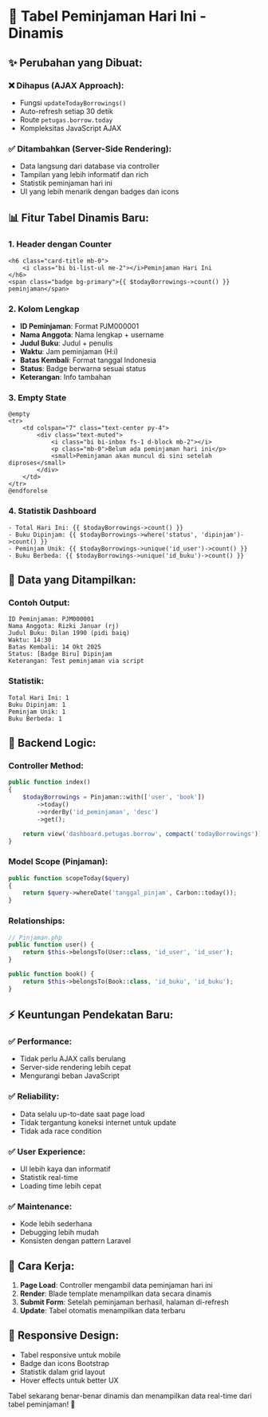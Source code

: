 # 🔄 Tabel Peminjaman Hari Ini - Dinamis

## ✨ **Perubahan yang Dibuat:**

### **❌ Dihapus (AJAX Approach):**
- Fungsi `updateTodayBorrowings()`
- Auto-refresh setiap 30 detik
- Route `petugas.borrow.today`
- Kompleksitas JavaScript AJAX

### **✅ Ditambahkan (Server-Side Rendering):**
- Data langsung dari database via controller
- Tampilan yang lebih informatif dan rich
- Statistik peminjaman hari ini
- UI yang lebih menarik dengan badges dan icons

## 📊 **Fitur Tabel Dinamis Baru:**

### **1. Header dengan Counter**
```blade
<h6 class="card-title mb-0">
    <i class="bi bi-list-ul me-2"></i>Peminjaman Hari Ini
</h6>
<span class="badge bg-primary">{{ $todayBorrowings->count() }} peminjaman</span>
```

### **2. Kolom Lengkap**
- **ID Peminjaman**: Format PJM000001
- **Nama Anggota**: Nama lengkap + username
- **Judul Buku**: Judul + penulis
- **Waktu**: Jam peminjaman (H:i)
- **Batas Kembali**: Format tanggal Indonesia
- **Status**: Badge berwarna sesuai status
- **Keterangan**: Info tambahan

### **3. Empty State**
```blade
@empty
<tr>
    <td colspan="7" class="text-center py-4">
        <div class="text-muted">
            <i class="bi bi-inbox fs-1 d-block mb-2"></i>
            <p class="mb-0">Belum ada peminjaman hari ini</p>
            <small>Peminjaman akan muncul di sini setelah diproses</small>
        </div>
    </td>
</tr>
@endforelse
```

### **4. Statistik Dashboard**
```blade
- Total Hari Ini: {{ $todayBorrowings->count() }}
- Buku Dipinjam: {{ $todayBorrowings->where('status', 'dipinjam')->count() }}
- Peminjam Unik: {{ $todayBorrowings->unique('id_user')->count() }}
- Buku Berbeda: {{ $todayBorrowings->unique('id_buku')->count() }}
```

## 🎯 **Data yang Ditampilkan:**

### **Contoh Output:**
```
ID Peminjaman: PJM000001
Nama Anggota: Rizki Januar (rj)
Judul Buku: Dilan 1990 (pidi baiq)
Waktu: 14:30
Batas Kembali: 14 Okt 2025
Status: [Badge Biru] Dipinjam
Keterangan: Test peminjaman via script
```

### **Statistik:**
```
Total Hari Ini: 1
Buku Dipinjam: 1
Peminjam Unik: 1
Buku Berbeda: 1
```

## 🔧 **Backend Logic:**

### **Controller Method:**
```php
public function index()
{
    $todayBorrowings = Pinjaman::with(['user', 'book'])
        ->today()
        ->orderBy('id_peminjaman', 'desc')
        ->get();

    return view('dashboard.petugas.borrow', compact('todayBorrowings'));
}
```

### **Model Scope (Pinjaman):**
```php
public function scopeToday($query)
{
    return $query->whereDate('tanggal_pinjam', Carbon::today());
}
```

### **Relationships:**
```php
// Pinjaman.php
public function user() {
    return $this->belongsTo(User::class, 'id_user', 'id_user');
}

public function book() {
    return $this->belongsTo(Book::class, 'id_buku', 'id_buku');
}
```

## ⚡ **Keuntungan Pendekatan Baru:**

### **✅ Performance:**
- Tidak perlu AJAX calls berulang
- Server-side rendering lebih cepat
- Mengurangi beban JavaScript

### **✅ Reliability:**
- Data selalu up-to-date saat page load
- Tidak tergantung koneksi internet untuk update
- Tidak ada race condition

### **✅ User Experience:**
- UI lebih kaya dan informatif
- Statistik real-time
- Loading time lebih cepat

### **✅ Maintenance:**
- Kode lebih sederhana
- Debugging lebih mudah
- Konsisten dengan pattern Laravel

## 🚀 **Cara Kerja:**

1. **Page Load**: Controller mengambil data peminjaman hari ini
2. **Render**: Blade template menampilkan data secara dinamis
3. **Submit Form**: Setelah peminjaman berhasil, halaman di-refresh
4. **Update**: Tabel otomatis menampilkan data terbaru

## 📱 **Responsive Design:**
- Tabel responsive untuk mobile
- Badge dan icons Bootstrap
- Statistik dalam grid layout
- Hover effects untuk better UX

Tabel sekarang benar-benar dinamis dan menampilkan data real-time dari tabel peminjaman! 🎉
